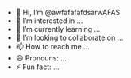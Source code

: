 - 👋 Hi, I’m @awfafafafdsarwAFAS
- 👀 I’m interested in ...
- 🌱 I’m currently learning ...
- 💞️ I’m looking to collaborate on ...
- 📫 How to reach me ...
- 😄 Pronouns: ...
- ⚡ Fun fact: ...

<!---
awfafafafdsarwAFAS/awfafafafdsarwAFAS is a ✨ special ✨ repository because its `README.md` (this file) appears on your GitHub profile.
You can click the Preview link to take a look at your changes.
--->
